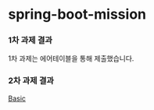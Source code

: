 # spring-boot-mission

### 1차 과제 결과
1차 과제는 에어테이블을 통해 제출했습니다.

### 2차 과제 결과
[Basic](https://github.com/leeseowoo/spring-boot-mission/tree/main/mission2/basic "API Test")
